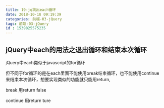 ```yaml
---
title: 19-jq跳出each循环
date: 2018-10-18 09:19:39
categories: 前端-03-jQuery
tags: 前端-03-jQuery
id : 1539825575235
---
```

## jQuery中each的用法之退出循环和结束本次循环

jQuery中each类似于javascript的for循环 

但不同于for循环的是在each里面不能使用break结束循环，也不能使用continue来结束本次循环，想要实现类似的功能就只能用return,

break           用return false

continue      用return ture